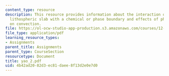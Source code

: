 ```yaml
---
content_type: resource
description: This resource provides information about the interaction of a subducting
  lithospheric slab with a chemical or phase boundary and effects of phase transitions
  on convection.
file: https://ol-ocw-studio-app-production.s3.amazonaws.com/courses/12-581-phase-transitions-in-the-earths-interior-spring-2005/4b42ad2082d3ec81daee8f13d2e0e7d0_yao_2.pdf
file_type: application/pdf
learning_resource_types:
- Assignments
parent_title: Assignments
parent_type: CourseSection
resourcetype: Document
title: yao_2.pdf
uid: 4b42ad20-82d3-ec81-daee-8f13d2e0e7d0
---
```

